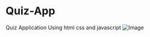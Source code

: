 # Quiz-App
Quiz Application Using html css and javascript
![Image](https://github.com/user-attachments/assets/0996678e-5ca8-4d9c-8f33-0fc05ebaf0ae)
